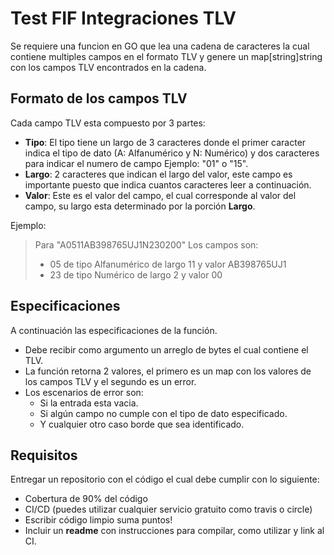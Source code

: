 # Test FIF Integraciones TLV
Se requiere una funcion en GO que lea una cadena de caracteres la cual contiene multiples campos en el formato TLV y genere un map[string]string con los campos TLV encontrados en la cadena.

## Formato de los campos TLV
Cada campo TLV esta compuesto por 3 partes:

 - **Tipo**: El tipo tiene un largo de 3 caracteres donde el primer caracter indica el tipo de dato  (A: Alfanumérico y N: Numérico) y dos caracteres para indicar el numero de campo Ejemplo: "01" o "15".
 - **Largo**: 2 caracteres que indican el largo del valor, este campo es importante puesto que indica cuantos caracteres leer a continuación.
 - **Valor**: Este es el valor del campo, el cual corresponde al valor del campo, su largo esta determinado por la porción **Largo**.

Ejemplo:

> Para "A0511AB398765UJ1N230200" Los campos son:
> - 05 de tipo Alfanumérico de largo 11 y valor AB398765UJ1
> - 23 de tipo Numérico de largo 2 y valor 00

## Especificaciones
A continuación las especificaciones de la función.
- Debe recibir como argumento un arreglo de bytes el cual contiene el TLV.
- La función retorna 2 valores, el primero es un map con los valores de los campos TLV y el segundo es un error.
- Los escenarios de error son:
	- Si la entrada esta vacia.
	- Si algún campo no cumple con el tipo de  dato especificado.
	- Y cualquier otro caso borde que sea identificado.

## Requisitos
Entregar un repositorio con el código el cual debe cumplir con lo siguiente:
 - Cobertura de 90% del código
 - CI/CD (puedes utilizar cualquier servicio gratuito como travis o circle)
 - Escribir código limpio suma puntos!
 - Incluir un **readme** con instrucciones para compilar, como utilizar y link al CI.

 


